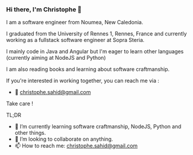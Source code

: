 ### Hi there, I'm Christophe 👋

I am a software engineer from Noumea, New Caledonia.

I graduated from the University of Rennes 1, Rennes, France and currently working as a fullstack software engineer at Sopra Steria.

I mainly code in Java and Angular but I'm eager to learn other languages (currently aiming at NodeJS and Python)

I am also reading books and learning about software craftmanship. 

If you're interested in working together, you can reach me via :
- 📧 christophe.sahid@gmail.com

Take care !


TL;DR
- 🌱 I’m currently learning software craftmanship, NodeJS, Python and other things.
- 👯 I’m looking to collaborate on anything.
- 📫 How to reach me: christophe.sahid@gmail.com

<!--
**markhum/markhum** is a ✨ _special_ ✨ repository because its `README.md` (this file) appears on your GitHub profile.

Here are some ideas to get you started:

- 🔭 I’m currently working on ...
- 🌱 I’m currently learning ...
- 👯 I’m looking to collaborate on ...
- 🤔 I’m looking for help with ...
- 💬 Ask me about ...
- 📫 How to reach me: ...
- 😄 Pronouns: ...
- ⚡ Fun fact: ...
-->
